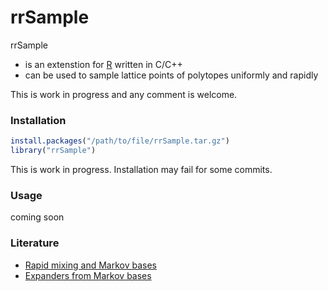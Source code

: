 # rrSample

rrSample
* is an extenstion for [R](https://www.r-project.org) written in C/C++
* can be used to sample lattice points of polytopes
  uniformly and rapidly



This is work in progress and any comment is welcome.

### Installation

``` r
install.packages("/path/to/file/rrSample.tar.gz")
library("rrSample")
```

This is work in progress. Installation may fail for some commits.

### Usage
coming soon


### Literature
* [Rapid mixing and Markov bases](http://arxiv.org/abs/1505.03018)
* [Expanders from Markov bases](http://arxiv.org/abs/1505.02948)

